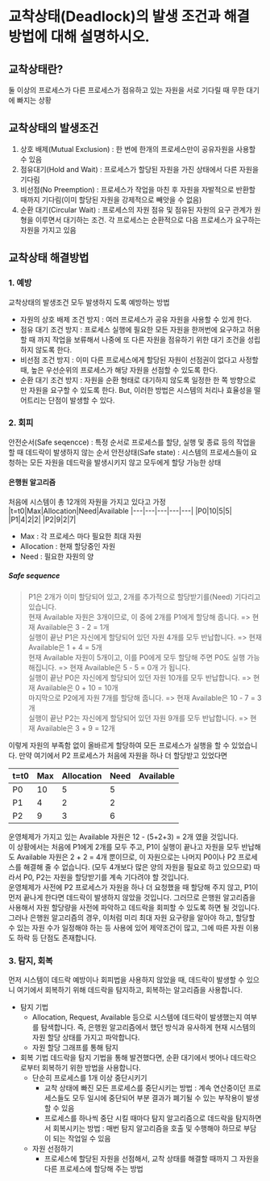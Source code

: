 # 교착상태(Deadlock)의 발생 조건과 해결방법에 대해 설명하시오.

## 교착상태란?
둘 이상의 프로세스가 다른 프로세스가 점유하고 있는 자원을 서로 기다릴 때 무한 대기에 빠지는 상황
## 교착상태의 발생조건
1. 상호 배제(Mutual Exclusion) : 한 번에 한개의 프로세스만이 공유자원을 사용할 수 있음
2. 점유대기(Hold and Wait) : 프로세스가 할당된 자원을 가진 상태에서 다른 자원을 기다림
3. 비선점(No Preemption) : 프로세스가 작업을 마친 후 자원을 자발적으로 반환할 때까지 기다림(이미 할당된 자원을 강제적으로 빼앗을 수 없음)
4. 순환 대기(Circular Wait) : 프로세스의 자원 점유 및 점유된 자원의 요구 관계가 원형을 이루면서 대기하는 조건. 각 프로세스는 순환적으로 다음 프로세스가 요구하는 자원을 가지고 있음
## 교착상태 해결방법

### 1. 예방

교착상태의 발생조건 모두 발생하지 도록 예방하는 방법
- 자원의 상호 배제 조건 방지 : 여러 프로세스가 공유 자원을 사용할 수 있게 한다.
- 점유 대기 조건 방지 : 프로세스 실행에 필요한 모든 자원을 한꺼번에 요구하고 허용할 때 까지 작업을 보류해서 나중에 또 다른 자원을 점유하기 위한 대기 조건을 성립하지 않도록 한다.
- 비선점 조건 방지 : 이미 다른 프로세스에게 할당된 자원이 선점권이 없다고 사정할 때, 높은 우선순위의 프로세스가 해당 자원을 선점할 수 있도록 한다.
- 순환 대기 조건 방지 : 자원을 순환 형태로 대기하지 않도록 일정한 한 쪽 방향으로만 자원을 요구할 수 있도록 한다.
But, 이러한 방법은 시스템의 처리나 효율성을 떨어트리는 단점이 발생할 수 있다.

### 2. 회피

안전순서(Safe seqencce) : 특정 순서로 프로세스를 할당, 실행 및 종료 등의 작업을 할 때 데드락이 발생하지 않는 순서
안전상태(Safe state) : 시스템의 프로세스들이 요청하는 모든 자원을 데드락을 발생시키지 않고 모두에게 할당 가능한 상태
#### 은행원 알고리즘
처음에 시스템이 총 12개의 자원을 가지고 있다고 가정
|t=t0|Max|Allocation|Need|Available
|---|---|---|---|---|
|P0|10|5|5|
|P1|4|2|2|
|P2|9|2|7|
- Max : 각 프로세스 마다 필요한 최대 자원
- Allocation : 현재 할당중인 자원
- Need : 필요한 자원의 양
##### Safe sequence 
> P1은 2개가 이미 할당되어 있고, 2개를 추가적으로 할당받기를(Need) 기다리고 있습니다.      
> 현재 Available 자원은 3개이므로, 이 중에 2개를 P1에게 할당해 줍니다. => 현재 Available은 3 - 2  = 1개        
> 실행이 끝난 P1은 자신에게 할당되어 있던 자원 4개를 모두 반납합니다. => 현재 Available은 1 + 4 = 5개   
> 현재 Available 자원이 5개이고, 이를 P0에게 모두 할당해 주면 P0도 실행 가능해집니다. => 현재 Available은 5 - 5 = 0개 가 됩니다.   
> 실행이 끝난 P0은 자신에게 할당되어 있던 자원 10개를 모두 반납합니다. => 현재 Available은 0 + 10 = 10개   
> 마지막으로 P2에게 자원 7개를 할당해 줍니다. => 현재 Available은 10 - 7 = 3개   
> 실행이 끝난 P2는 자신에게 할당되어 있던 자원 9개를 모두 반납합니다. => 현재 Available은 3 + 9 = 12개
  
이렇게 자원의 부족함 없이 올바르게 할당하여 모든 프로세스가 실행을 할 수 있었습니다.
만약 여기에서 P2 프로세스가 처음에 자원을 하나 더 할당받고 있었다면

|t=t0|Max|Allocation|Need|Available
|---|---|---|---|---|
|P0|10|5|5|
|P1|4|2|2|
|P2|9|3|6|

운영체제가 가지고 있는 Available 자원은 12 - (5+2+3) = 2개 였을 것입니다.   
이 상황에서는 처음에 P1에게 2개를 모두 주고, P1이 실행이 끝나고 자원을 모두 반납해도 Available 자원은 2 + 2 = 4개 뿐이므로, 이 자원으로는 나머지 P0이나 P2 프로세스를 해결해 줄 수 없습니다. (모두 4개보다 많은 양의 자원을 필요로 하고 있으므로) 따라서 P0, P2는 자원을 할당받기를 계속 기다려야 할 것입니다.   
운영체제가 사전에 P2 프로세스가 자원을 하나 더 요청했을 때 할당해 주지 않고, P1이 먼저 끝나게 한다면 데드락이 발생하지 않았을 것입니다. 그러므로 은행원 알고리즘을 사용해서 자원 할당량을 사전에 파악하고 데드락을 회피할 수 있도록 하면 될 것입니다.   
그러나 은행원 알고리즘의 경우, 이처럼 미리 최대 자원 요구량을 알아야 하고, 할당할 수 있는 자원 수가 일정해야 하는 등 사용에 있어 제약조건이 많고, 그에 따른 자원 이용도 하락 등 단점도 존재합니다.

### 3. 탐지, 회복

먼저 시스템이 데드락 예방이나 회피법을 사용하지 않았을 때, 데드락이 발생할 수 있으니 여기에서 회복하기 위해 데드락을 탐지하고, 회복하는 알고리즘을 사용합니다.
- 탐지 기법
  - Allocation, Request, Available 등으로 시스템에 데드락이 발생했는지 여부를 탐색합니다. 즉, 은행원 알고리즘에서 했던 방식과 유사하게 현재 시스템의 자원 할당 상태를 가지고 파악합니다.
  - 자원 할당 그래프를 통해 탐지
- 회복 기법
데드락을 탐지 기법을 통해 발견했다면, 순환 대기에서 벗어나 데드락으로부터 회복하기 위한 방법을 사용합니다.
  - 단순히 프로세스를 1개 이상 중단시키기
    - 교착 상태에 빠진 모든 프로세스를 중단시키는 방법 : 계속 연산중이던 프로세스들도 모두 일시에 중단되어 부분 결과가 폐기될 수 있는 부작용이 발생할 수 있음
    - 프로세스를 하나씩 중단 시킬 때마다 탐지 알고리즘으로 데드락을 탐지하면서 회복시키는 방법 : 매번 탐지 알고리즘을 호출 및 수행해야 하므로 부담이 되는 작업일 수 있음
  - 자원 선점하기
    - 프로세스에 할당된 자원을 선점해서, 교착 상태를 해결할 때까지 그 자원을 다른 프로세스에 할당해 주는 방법


